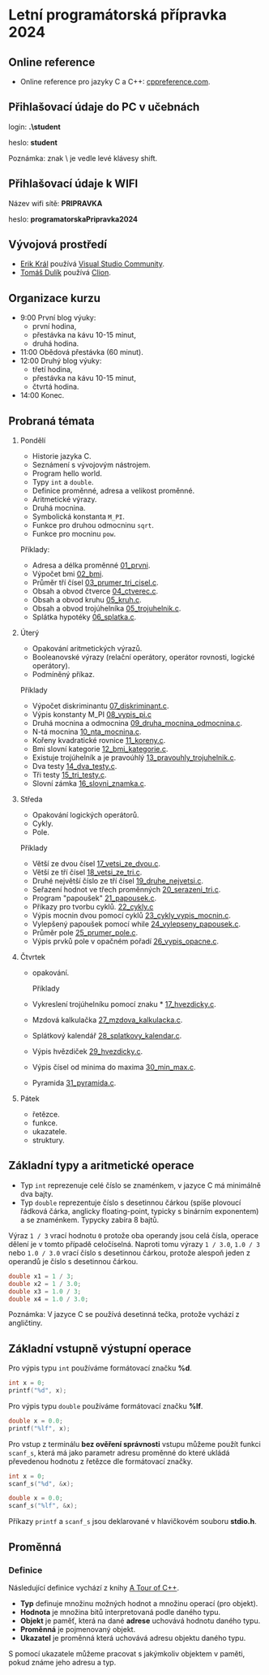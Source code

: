 # Letní programátorská přípravka 2024


## Online reference

- Online reference pro jazyky C a C++: [cppreference.com](https://en.cppreference.com/w/).

## Přihlašovací údaje do PC v učebnách

login: **.\student**

heslo: **student**

Poznámka: znak \ je vedle levé klávesy shift.

## Přihlašovací údaje k WIFI

Název wifi sítě: **PRIPRAVKA**

heslo: **programatorskaPripravka2024**

## Vývojová prostředí

- [Erik Král](https://fai.utb.cz/contacts/ing-et-ing-erik-kral-ph-d/) používá [Visual Studio Community](https://visualstudio.microsoft.com/vs/community/).
- [Tomáš Dulík](https://fai.utb.cz/contacts/ing-tomas-dulik-ph-d/) používá [Clion](https://www.jetbrains.com/clion/).

## Organizace kurzu

- 9:00 První blog výuky:
	- první hodina,
	- přestávka na kávu 10-15 minut,
	- druhá hodina.
- 11:00 Obědová přestávka (60 minut).
- 12:00 Druhý blog výuky:
	- třetí hodina,
	- přestávka na kávu 10-15 minut,
	- čtvrtá hodina.
- 14:00 Konec.

## Probraná témata

1. Pondělí
	- Historie jazyka C.
	- Seznámení s vývojovým nástrojem.
	- Program hello world.
	- Typy ```int``` a ```double```.
	- Definice proměnné, adresa a velikost proměnné.
	- Aritmetické výrazy.
	- Druhá mocnina.
	- Symbolická konstanta ```M_PI```.
	- Funkce pro druhou odmocninu ```sqrt```.
	- Funkce pro mocninu ```pow```.

	Příklady:	
	- Adresa a délka proměnné [01_prvni](src/01_prvni.c).
	- Výpočet bmi [02_bmi](src/02_bmi.c).
	- Průměr tří čísel [03_prumer_tri_cisel.c](src/03_prumer_tri_cisel.c).
	- Obsah a obvod čtverce [04_ctverec.c](src/04_ctverec.c).
	- Obsah a obvod kruhu [05_kruh.c](src/05_kruh.c).
	- Obsah a obvod trojúhelníka [05_trojuhelnik.c](src/05_trojuhelnik.c).
	- Splátka hypotéky [06_splatka.c](src/06_splatka.c). 


2. Úterý
	- Opakování aritmetických výrazů.
	- Booleanovské výrazy (relační operátory, operátor rovnosti, logické operátory).
	- Podmíněný příkaz.

 	Příklady
	- Výpočet diskriminantu [07_diskriminant.c](src/07_diskriminant.c).
 	- Výpis konstanty M_PI [08_vypis_pi.c](src/08_vypis_pi.c)
  	- Druhá mocnina a odmocnina [09_druha_mocnina_odmocnina.c](src/09_druha_mocnina_odmocnina.c).
   	- N-tá mocnina [10_nta_mocnina.c](src/10_nta_mocnina.c).
   	- Kořeny kvadratické rovnice [11_koreny.c](src/11_koreny.c).
   	- Bmi slovní kategorie [12_bmi_kategorie.c](src/12_bmi_kategorie.c).
   	- Existuje trojúhelník a je pravoúhlý [13_pravouhly_trojuhelnik.c](src/13_pravouhly_trojuhelnik.c).
   	- Dva testy [14_dva_testy.c](src/14_dva_testy.c).
   	- Tři testy [15_tri_testy.c](src/15_tri_testy.c).
   	- Slovní zámka [16_slovni_znamka.c](src/16_slovni_znamka.c).
3. Středa
	- Opakování logických operátorů.
 	- Cykly. 	
 	- Pole.

 	Příklady
	- Větší ze dvou čísel [17_vetsi_ze_dvou.c](src/17_vetsi_ze_dvou.c).
 	- Větší ze tří čísel [18_vetsi_ze_tri.c](src/18_vetsi_ze_tri.c).
  	- Druhé největší číslo ze tří čísel [19_druhe_nejvetsi.c](src/19_druhe_nejvetsi.c).
   	- Seřazení hodnot ve třech proměnných [20_serazeni_tri.c](src/20_serazeni_tri.c).
   	- Program "papoušek" [21_papousek.c](src/21_papousek.c).
   	- Příkazy pro tvorbu cyklů. [22_cykly.c](src/22_cykly.c)
   	- Výpis mocnin dvou pomocí cyklů [23_cykly_vypis_mocnin.c](src/23_cykly_vypis_mocnin.c).
   	- Vylepšený papoušek pomocí while [24_vylepseny_papousek.c](src/24_vylepseny_papousek.c).
   	- Průměr pole [25_prumer_pole.c](src/25_prumer_pole.c).
   	- Výpis prvků pole v opačném pořadí [26_vypis_opacne.c](src/26_vypis_opacne.c).
   	  
4. Čtvrtek
   	- opakování.

      	Příklady
   	- Vykreslení trojúhelníku pomocí znaku * [17_hvezdicky.c](src/17_hvezdicky.c).
   	- Mzdová kalkulačka [27_mzdova_kalkulacka.c](src/27_mzdova_kalkulacka.c).
   	- Splátkový kalendář [28_splatkovy_kalendar.c](src/28_splatkovy_kalendar.c).
   	- Výpis hvězdiček [29_hvezdicky.c](src/29_hvezdicky.c).
   	- Výpis čísel od minima do maxima [30_min_max.c](src/30_min_max.c).
   	- Pyramida [31_pyramida.c](src/31_pyramida.c).
5. Pátek
   	- řetězce.
   	- funkce.
   	- ukazatele.
   	- struktury.
## Základní typy a aritmetické operace

- Typ ```int``` reprezenuje celé číslo se znaménkem, v jazyce C má minimálně dva bajty.
- Typ ```double``` reprezentuje číslo s desetinnou čárkou (spíše plovoucí řádková čárka, anglicky floating-point, typicky s binárním exponentem) a se znaménkem. Typycky zabíra 8 bajtů.
  
Výraz ```1 / 3``` vrací hodnotu ```0``` protože oba operandy jsou celá čísla, operace dělení je v tomto případě celočíselná.
Naproti tomu výrazy ```1 / 3.0```, ```1.0 / 3``` nebo ```1.0 / 3.0``` vrací číslo s desetinnou čárkou, protože alespoň jeden z operandů je číslo s desetinnou čárkou.

```c
double x1 = 1 / 3;
double x2 = 1 / 3.0;
double x3 = 1.0 / 3;
double x4 = 1.0 / 3.0;
```

Poznámka: V jazyce C se používá desetinná tečka, protože vychází z angličtiny.

## Základní vstupně výstupní operace

Pro výpis typu ```int``` používáme formátovací značku **%d**.

```c
int x = 0;
printf("%d", x);
```

Pro výpis typu ```double``` používáme formátovací značku **%lf**.

```c
double x = 0.0;
printf("%lf", x);
```

Pro vstup z terminálu **bez ověření správnosti** vstupu můžeme použít funkci ```scanf_s```, která má jako parametr adresu proměnné do které ukládá převedenou hodnotu z řetězce dle formátovací značky.

```c
int x = 0;
scanf_s("%d", &x);
```

```c
double x = 0.0;
scanf_s("%lf", &x);
```

Příkazy ```printf``` a ```scanf_s``` jsou deklarované v hlavičkovém souboru **stdio.h**.

## Proměnná

### Definice

Následující definice vychází z knihy [A Tour of C++](https://www.stroustrup.com/tour3.html).

- **Typ** definuje množinu možných hodnot a množinu operací (pro objekt).
- **Hodnota** je množina bitů interpretovaná podle daného typu.
- **Objekt** je paměť, která na dané **adrese** uchovává hodnotu daného typu.
- **Proměnná** je pojmenovaný objekt.
- **Ukazatel** je proměnná která uchovává adresu objektu daného typu.

S pomocí ukazatele můžeme pracovat s jakýmkoliv objektem v paměti, pokud známe jeho adresu a typ.



